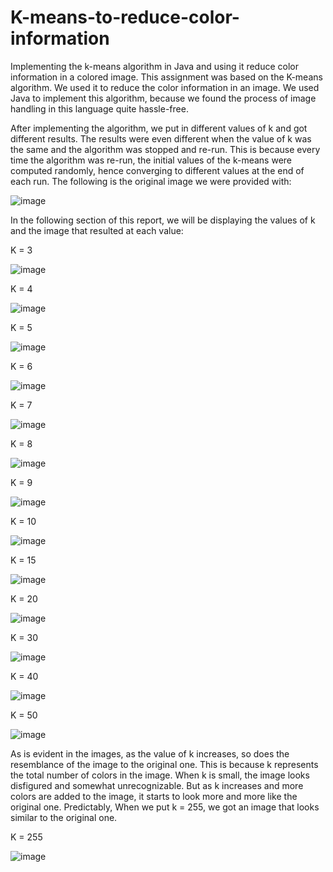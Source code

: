 # K-means-to-reduce-color-information
Implementing the k-means algorithm in Java and using it reduce color information in a colored image.
This assignment was based on the K-means algorithm. We used it to reduce the color information in an image. We used Java to implement this algorithm, because we found the process of image handling in this language quite hassle-free.

After implementing the algorithm, we put in different values of k and got different results. The results were even different when the value of k was the same and the algorithm was stopped and re-run. This is because every time the algorithm was re-run, the initial values of the k-means were computed randomly, hence converging to different values at the end of each run. The following is the original image we were provided with:

![image](https://user-images.githubusercontent.com/54366232/120939399-5519a100-c731-11eb-8de0-81270da5b1e9.png)
 
In the following section of this report, we will be displaying the values of k and the image that resulted at each value:

K = 3

![image](https://user-images.githubusercontent.com/54366232/120939406-62cf2680-c731-11eb-81e6-a6206af126ec.png)

K = 4

![image](https://user-images.githubusercontent.com/54366232/120939452-a2960e00-c731-11eb-89de-b3a044519a89.png)


K = 5

![image](https://user-images.githubusercontent.com/54366232/120939456-a6c22b80-c731-11eb-8b2b-ddd2855d05fa.png)


K = 6

![image](https://user-images.githubusercontent.com/54366232/120939460-ac1f7600-c731-11eb-80b0-d53a772bcfa9.png)


K = 7

![image](https://user-images.githubusercontent.com/54366232/120939476-bd688280-c731-11eb-906b-298f10374d8e.png)


K = 8

![image](https://user-images.githubusercontent.com/54366232/120939482-bfcadc80-c731-11eb-86f9-871fde80f3bd.png)


K = 9

![image](https://user-images.githubusercontent.com/54366232/120939487-c35e6380-c731-11eb-8084-3d9ed87837d3.png)


K = 10

![image](https://user-images.githubusercontent.com/54366232/120939488-c6595400-c731-11eb-8306-d44d91624979.png)


K = 15

![image](https://user-images.githubusercontent.com/54366232/120939496-c9ecdb00-c731-11eb-8f2a-dd7000f69aa9.png)


K = 20

![image](https://user-images.githubusercontent.com/54366232/120939499-cd806200-c731-11eb-864f-d054916a0d8d.png)


K = 30

![image](https://user-images.githubusercontent.com/54366232/120939505-d1ac7f80-c731-11eb-8aa9-d833c69ab3ed.png)


K = 40

![image](https://user-images.githubusercontent.com/54366232/120939509-d4a77000-c731-11eb-9487-00ad5f80cecf.png)


K = 50

![image](https://user-images.githubusercontent.com/54366232/120939516-da9d5100-c731-11eb-90d4-c8530669eccb.png)



As is evident in the images, as the value of k increases, so does the resemblance of the image to the original one. This is because k represents the total number of colors in the image. When k is small, the image looks disfigured and somewhat unrecognizable. But as k increases and more colors are added to the image, it starts to look more and more like the original one.
Predictably, When we put k = 255, we got an image that looks similar to the original one.

K = 255

![image](https://user-images.githubusercontent.com/54366232/120939534-eb4dc700-c731-11eb-836f-91994c4f4bf6.png)



